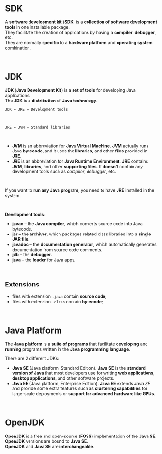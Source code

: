 # SDK
A **software development kit** (**SDK**) is a **collection of software development tools** in one installable package.<br>
They facilitate the creation of applications by having a **compiler**, **debugger**, etc.<br>
They are normally **specific** to a **hardware platform** and **operating system** combination.<br>

<br>

# JDK
**JDK** (**Java Development Kit**) is a **set of tools** for developing Java applications.<br>
The **JDK** is a **distribution** of **Java technology**.<br>

`JDK = JRE + Development tools`

<br>

`JRE = JVM + Standard libraries`

<br>

- **JVM** is an abbreviation for **Java Virtual Machine**. **JVM** actually runs Java **bytecode**, and it uses the **libraries**, and other **files** provided in **JRE**.
- **JRE** is an abbreviation for **Java Runtime Environment**. **JRE** contains **JVM**, **libraries**, and other **supporting files**. It **doesn't** contain any development tools such as *compiler*, *debugger*, etc.

<br>

If you want to **run any Java program**, you need to have **JRE** installed in the system.

<br>

**Development tools**:
- **javac** – the **Java compiler**, which converts source code into Java bytecode.
- **jar** – the **archiver**, which packages related class libraries into a **single JAR file**.
- **javadoc** – the **documentation generator**, which automatically generates documentation from source code comments.
- **jdb** – the **debugger**.
- **java** – the **loader** for Java apps.

<br>

## Extensions
- files with extension `.java` contain **source code**;
- files with extension `.class` contain **bytecode**;

<br>

# Java Platform
The **Java platform** is a **suite of programs** that facilitate **developing** and **running** programs written in the **Java programming language**.<br>

There are 2 different JDKs:
- **Java SE** (Java platform, Standard Edition). **Java SE** is the **standard version of Java** that most developers use for writing **web applications**, **desktop applications**, and other software projects.
- **Java EE** (Java platform, Enterprise Edition). **Java EE** extends *Java SE* and provide some extra features such as **clustering capabilities** for large-scale deployments or **support for advanced hardware like GPUs**.

<br>

# OpenJDK
**OpenJDK** is a free and open-source (**FOSS**) implementation of the **Java SE**.<br>
**OpenJDK** versions are bound to **Java SE**.<br>
**OpenJDK** and **Java SE** are **interchangeable**.